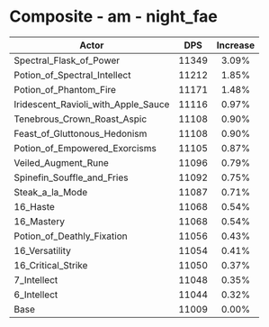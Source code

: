 # Composite - am - night_fae
| Actor | DPS | Increase |
|---|:---:|:---:|
|Spectral_Flask_of_Power|11349|3.09%|
|Potion_of_Spectral_Intellect|11212|1.85%|
|Potion_of_Phantom_Fire|11171|1.48%|
|Iridescent_Ravioli_with_Apple_Sauce|11116|0.97%|
|Tenebrous_Crown_Roast_Aspic|11108|0.90%|
|Feast_of_Gluttonous_Hedonism|11108|0.90%|
|Potion_of_Empowered_Exorcisms|11105|0.87%|
|Veiled_Augment_Rune|11096|0.79%|
|Spinefin_Souffle_and_Fries|11092|0.75%|
|Steak_a_la_Mode|11087|0.71%|
|16_Haste|11068|0.54%|
|16_Mastery|11068|0.54%|
|Potion_of_Deathly_Fixation|11056|0.43%|
|16_Versatility|11054|0.41%|
|16_Critical_Strike|11050|0.37%|
|7_Intellect|11048|0.35%|
|6_Intellect|11044|0.32%|
|Base|11009|0.00%|
